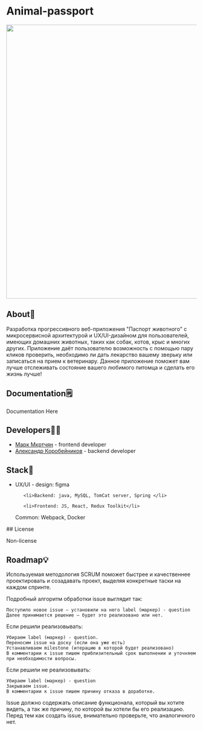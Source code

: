 # Animal-passport


<p align="center">
      <img src="https://i.ibb.co/vkznSS5/346915732996474.webp" width="726">
</p>





## About🐹

Разработка прогрессивного веб-приложения "Паспорт животного" с микросервисной архитектурой и UX/UI-дизайном для пользователей, имеющих домашних животных, таких как собак, котов, крыс и многих других. Приложение даёт пользователю возможность с помощью пару кликов проверить, необходимо ли дать лекарство вашему зверьку или записаться на прием к ветеринару. Данное приложение поможет вам лучше отслеживать состояние вашего любимого питомца и сделать его жизнь лучше!  

## Documentation🗒️

Documentation Here

## Developers👨‍💻

- [Марк Мкртчян](https://github.com/maRikOmarikexe) - frontend developer
- [Александр Коробейников](https://github.com/Doath1337) - backend developer

## Stack📜
<ul>
      <li>UX/UI - design: figma</li>

       <li>Backend: java, MySQL, TomCat server, Spring </li>

       <li>Frontend: JS, React, Redux Toolkit</li>

Common: Webpack, Docker
</ul>
## License

Non-license

## Roadmap💡

Используемая методология SCRUM поможет быстрее и качественнее проектировать и созадавать проект, выделяя конкретные таски на каждом спринте.


Подробный алгоритм обработки issue выглядит так:

    Поступило новое issue – установили на него label (маркер) - question
    Далее принимается решение — будет это реализовано или нет.

Если решили реализовывать:

    Убираем label (маркер) - question.
    Переносим issue на доску (если она уже есть)
    Устанавливаем milestone (итерацию в которой будет реализовано)
    В комментарии к issue пишем приблизительный срок выполнении и уточняем при необходимости вопросы.

Если решили не реализовывать:

    Убираем label (маркер) - question
    Закрываем issue.
    В комментарии к issue пишем причину отказа в доработке.

Issue должно содержать описание функционала, который вы хотите видеть, а так же причину, по которой вы хотели бы его реализацию. Перед тем как создать issue, внимательно проверьте, что аналогичного нет.


